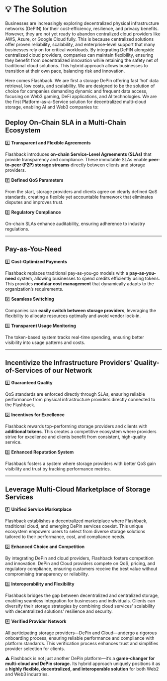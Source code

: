 # 💡 The Solution

Businesses are increasingly exploring decentralized physical infrastructure networks (DePIN) for their cost-efficiency, resilience, and privacy benefits. However, they are not yet ready to abandon centralized cloud providers like AWS, Azure, or Google Cloud fully. This is because centralized solutions offer proven reliability, scalability, and enterprise-level support that many businesses rely on for critical workloads. By integrating DePIN alongside centralized cloud providers, companies can maintain flexibility, ensuring they benefit from decentralized innovation while retaining the safety net of traditional cloud solutions. This hybrid approach allows businesses to transition at their own pace, balancing risk and innovation.

Here comes Flashback. We are first a storage DePin offering fast ‘hot’ data retrieval, low costs, and scalability. We are designed to be the solution of choice for companies demanding dynamic and frequent data access, focusing on Web3 gaming, DeFi applications, and AI technologies. We are the first Platform-as-a-Service solution for decentralized multi-cloud storage, enabling AI and Web3 companies to:

## **Deploy On-Chain SLA in a Multi-Chain Ecosystem**

:one: **Transparent and Flexible Agreements**

Flashback introduces **on-chain Service-Level Agreements (SLAs)** that provide transparency and compliance. These immutable SLAs enable **peer-to-peer (P2P) storage streams** directly between clients and storage providers.

:two: **Defined QoS Parameters**

From the start, storage providers and clients agree on clearly defined QoS standards, creating a flexible yet accountable framework that eliminates disputes and improves trust.

:three: **Regulatory Compliance**

On-chain SLAs enhance auditability, ensuring adherence to industry regulations.

***

## **Pay-as-You-Need**

:one: **Cost-Optimized Payments**

Flashback replaces traditional pay-as-you-go models with a **pay-as-you-need** system, allowing businesses to spend credits efficiently using tokens. This provides **modular cost management** that dynamically adapts to the organization’s requirements.

:two: **Seamless Switching**

Companies can **easily switch between storage providers**, leveraging the flexibility to allocate resources optimally and avoid vendor lock-in.

:three: **Transparent Usage Monitoring**

The token-based system tracks real-time spending, ensuring better visibility into usage patterns and costs.

***

## **Incentivize the Infrastructure Providers' Quality-of-Services of our Network**

:one: **Guaranteed Quality**

QoS standards are enforced directly through SLAs, ensuring reliable performance from physical infrastructure providers directly connected to the Flashback.

:two: **Incentives for Excellence**

Flashback rewards top-performing storage providers and clients with **additional tokens**. This creates a competitive ecosystem where providers strive for excellence and clients benefit from consistent, high-quality service.

:three: **Enhanced Reputation System**

Flashback fosters a system where storage providers with better QoS gain visibility and trust by tracking performance metrics.

***

## **Leverage Multi-Cloud** Marketplace of Storage Services

:one: **Unified Service Marketplace**

Flashback establishes a decentralized marketplace where Flashback, traditional cloud, and emerging DePin services coexist. This unique ecosystem empowers users to select from diverse storage solutions tailored to their performance, cost, and compliance needs.

:two: **Enhanced Choice and Competition**

By integrating DePin and cloud providers, Flashback fosters competition and innovation. DePin and Cloud providers compete on QoS, pricing, and regulatory compliance, ensuring customers receive the best value without compromising transparency or reliability.

:three: **Interoperability and Flexibility**

Flashback bridges the gap between decentralized and centralized storage, enabling seamless integration for businesses and individuals. Clients can diversify their storage strategies by combining cloud services' scalability with decentralized solutions' resilience and security.

:four: **Verified Provider Network**

All participating storage providers—DePin and Cloud—undergo a rigorous onboarding process, ensuring reliable performance and compliance with platform standards. This verification process enhances trust and simplifies provider selection for clients.



:warning: Flashback is not just another DePin platform—it’s a **game-changer for multi-cloud and DePin storage.** Its hybrid approach uniquely positions it as a **highly flexible, decentralized, and interoperable solution** for both Web2 and Web3 industries.
